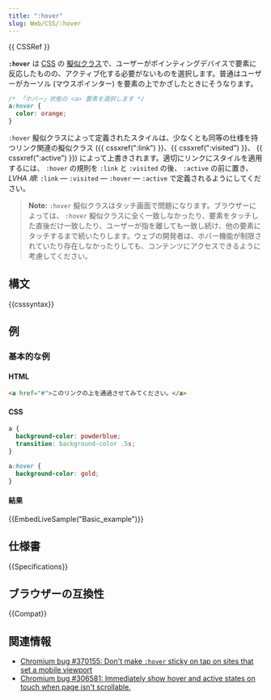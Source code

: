 ```yaml
---
title: ":hover"
slug: Web/CSS/:hover
---
```

{{ CSSRef }}

**`:hover`** は [CSS](/ja/docs/Web/CSS) の [擬似クラス](/ja/docs/Web/CSS/Pseudo-classes)で、ユーザーがポインティングデバイスで要素に反応したものの、アクティブ化する必要がないものを選択します。普通はユーザーがカーソル (マウスポインター) を要素の上でかざしたときにそうなります。

```css
/* 「ホバー」状態の <a> 要素を選択します */
a:hover {
  color: orange;
}
```

`:hover` 擬似クラスによって定義されたスタイルは、少なくとも同等の仕様を持つリンク関連の擬似クラス  ({{ cssxref(":link") }}、{{ cssxref(":visited") }}、 {{ cssxref(":active") }}) によって上書きされます。適切にリンクにスタイルを適用するには、 `:hover` の規則を `:link` と `:visited` の後、 `:active` の前に置き、 _LVHA 順_: `:link` — `:visited` — `:hover` — `:active` で定義されるようにしてください。

> **Note:** `:hover` 擬似クラスはタッチ画面で問題になります。ブラウザーによっては、 `:hover` 擬似クラスに全く一致しなかったり、要素をタッチした直後だけ一致したり、ユーザーが指を離しても一致し続け、他の要素にタッチするまで続いたりします。ウェブの開発者は、ホバー機能が制限されていたり存在しなかったりしても、コンテンツにアクセスできるように考慮してください。

## 構文

{{csssyntax}}

## 例

### 基本的な例

#### HTML

```html
<a href="#">このリンクの上を通過させてみてください。</a>
```

#### CSS

```css
a {
  background-color: powderblue;
  transition: background-color .5s;
}

a:hover {
  background-color: gold;
}
```

#### 結果

{{EmbedLiveSample("Basic_example")}}

## 仕様書

{{Specifications}}

## ブラウザーの互換性

{{Compat}}

## 関連情報

- [Chromium bug #370155: Don't make `:hover` sticky on tap on sites that set a mobile viewport](https://code.google.com/p/chromium/issues/detail?id=370155)
- [Chromium bug #306581: Immediately show hover and active states on touch when page isn't scrollable.](https://code.google.com/p/chromium/issues/detail?id=306581)
